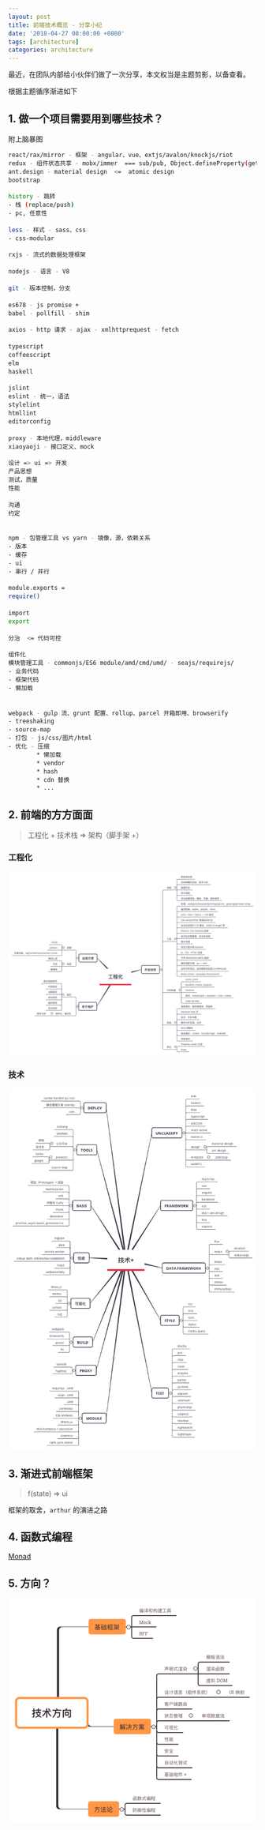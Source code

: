 ```yaml
---
layout: post
title: 前端技术概览 - 分享小纪
date: '2018-04-27 08:00:00 +0800'
tags: [architecture]
categories: architecture
---
```


最近，在团队内部给小伙伴们做了一次分享，本文权当是主题剪影，以备查看。

根据主题循序渐进如下

## 1. 做一个项目需要用到哪些技术？

附上脑暴图

```bash
react/rax/mirror - 框架 - angular、vue、extjs/avalon/knockjs/riot
redux - 组件状态共享 - mobx/immer  === sub/pub, Object.defineProperty(get,set)
ant.design - material design  <=  atomic design
bootstrap

history - 跳转
- 栈 (replace/push)
- pc, 任意性

less - 样式 - sass、css
- css-modular

rxjs - 流式的数据处理框架

nodejs - 语言 - V8

git - 版本控制，分支

es678 - js promise +
babel - pollfill - shim

axios - http 请求 - ajax - xmlhttprequest - fetch

typescript
coffeescript
elm
haskell

jslint
eslint - 统一，语法
stylelint
htmllint
editorconfig

proxy - 本地代理，middleware
xiaoyaoji - 接口定义、mock

设计 => ui => 开发
产品思想
测试，质量
性能

沟通
约定


npm - 包管理工具 vs yarn - 镜像，源，依赖关系
- 版本
- 缓存
- ui
- 串行 / 并行

module.exports = 
require()

import 
export

分治  <= 代码可控

组件化
模块管理工具 - commonjs/ES6 module/amd/cmd/umd/ - seajs/requirejs/
- 业务代码
- 框架代码
- 懒加载


webpack - gulp 流、grunt 配置、rollup、parcel 开箱即用、browserify
- treeshaking
- source-map
- 打包 - js/css/图片/html
- 优化 - 压缩
        * 懒加载
        * vendor
        * hash
        * cdn 替换
        * ...

```

## 2. 前端的方方面面

> 工程化 + 技术栈 => 架构（脚手架 +）

### 工程化

![engineer](../resources/engineer.png)

### 技术

![technology](../resources/technology.png)

## 3. 渐进式前端框架

> f(state) => ui

框架的取舍，`arthur` 的演进之路

## 4. 函数式编程

[Monad](www.ruanyifeng.com/blog/2015/07/monad.html)

## 5. 方向？

![choice](../resources/choice.png)
